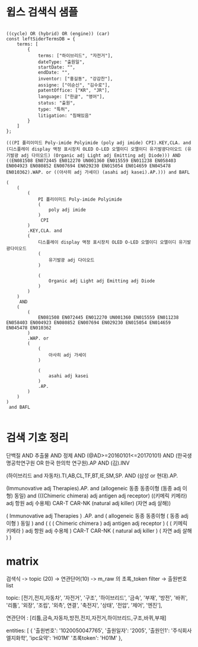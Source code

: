 # 윕스 검색식 샘플

<pre><code>
((cycle) OR (hybrid) OR (engine)) (car)
const leftSiderTermsDB = {
    terms: [
        {
            terms: ["하이브리드", "자전거"],
            dateType: "출원일",
            startDate: "",
            endDate: "",
            inventor: ["홍길동", "강감찬"],
            assigne: ["이순신", "김수로"],
            patentOffice: ["KR", "JR"],
            language: ["한글", "영어"],
            status: "출원",
            type: "특허",
            litigation: "침해있음"
        }
    ]
};

(((PI 폴리이미드 Poly-imide Polyimide (poly adj imide) CPI).KEY,CLA. and (디스플레이 display 액정 표시장치 OLED O-LED 오엘이디 오앨이디 유기발광다이오드 (유기발광 adj 다이오드) (Organic adj Light adj Emitting adj Diode))) AND ((EN081508 EN072445 EN012270 UN001360 EN015559 EN011238 EN058403 EN004923 EN080852 EN007694 EN029230 EN015054 EN014659 EN045478 EN010362).WAP. or ((아사히 adj 가세이) (asahi adj kasei).AP.))) and BAFL

(
	(
		(
			PI 폴리이미드 Poly-imide Polyimide
			(
				poly adj imide
			)
			 CPI
		)
		.KEY,CLA. and
		(
			디스플레이 display 액정 표시장치 OLED O-LED 오엘이디 오앨이디 유기발광다이오드
			(
				유기발광 adj 다이오드
			)

			(
				Organic adj Light adj Emitting adj Diode
			)
		)
	)
	 AND
	(
		(
			EN081508 EN072445 EN012270 UN001360 EN015559 EN011238 EN058403 EN004923 EN080852 EN007694 EN029230 EN015054 EN014659 EN045478 EN010362
		)
		.WAP. or
		(
			(
				아사히 adj 가세이
			)

			(
				asahi adj kasei
			)
			.AP.
		)
	)
)
 and BAFL

</code></pre>

# 검색 기호 정리

단백질 AND 추출물 AND 정제 AND (@AD>=20160101<=20170101) AND (한국생명공학연구원 OR 한국 한의학 연구원).AP
AND (김).INV

(하이브리드 and 자동차).TI,AB,CL,TF,BT,IE,SM,SP. AND (삼성 or 현대).AP.

(Immunovative adj Therapies).AP. and (allogeneic 동종 동종이형 (동종 adj 이형) 동일) and (((Chimeric chimera) adj antigen adj receptor) ((키메릭 키메라) adj 항원 adj 수용체) CAR-T CAR-NK (natural adj killer) (자연 adj 살해))

(
Immunovative adj Therapies
)
.AP. and
(
allogeneic 동종 동종이형
(
동종 adj 이형
)
동일
)
and
(
(
(
Chimeric chimera
)
adj antigen adj receptor
)
(
(
키메릭 키메라
)
adj 항원 adj 수용체
)
CAR-T CAR-NK
(
natural adj killer
)
(
자연 adj 살해
)
)

# matrix

검색식 -> topic (20) -> 연관단어(10) -> m_raw 의 초록\_token filter -> 출원번호 list

topic: [전기,전지,자동차', '자전거', '구조', '하이브리드', '금속', '부재', '방전', '바퀴', '리튬', '외장', '조립', '외측', 연결', '축전지', '상태', '전압', '제어', '엔진'],

연관단어 : [리튬,금속,자동차,방전,전지,자전거,하이브리드,구조,바퀴,부재]

entities: [
{
'출원번호': '1020050047765',
'출원일자': '2005',
'출원인1': '주식회사 엘지화학',
'ipc요약': 'H01M'
'초록token': 'H01M'
},
